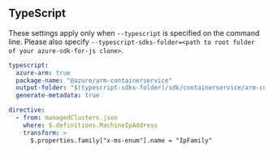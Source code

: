 ## TypeScript

These settings apply only when `--typescript` is specified on the command line.
Please also specify `--typescript-sdks-folder=<path to root folder of your azure-sdk-for-js clone>`.

``` yaml $(typescript)
typescript:
  azure-arm: true
  package-name: "@azure/arm-containerservice"
  output-folder: "$(typescript-sdks-folder)/sdk/containerservice/arm-containerservice"
  generate-metadata: true

directive:
  - from: managedClusters.json
    where: $.definitions.MachineIpAddress
    transform: >
      $.properties.family["x-ms-enum"].name = "IpFamily"
```

